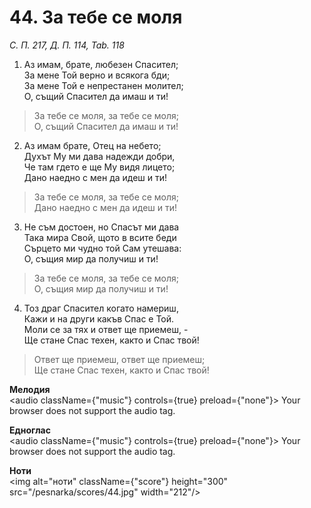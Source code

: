 # 44. За тебе се моля

_С. П. 217, Д. П. 114, Tab. 118_

1. Аз имам, брате, любезен Спасител;  
За мене Той верно и всякога бди;  
За мене Той е непрестанен молител;  
О, същий Спасител да имаш и ти!  

> За тебе се моля, за тебе се моля;  
> О, същий Спасител да имаш и ти!

2. Аз имам брате, Отец на небето;  
Духът Му ми дава надежди добри,  
Че там гдето е ще Му видя лицето;  
Дано наедно с мен да идеш и ти!  

> За тебе се моля, за тебе се моля;  
> Дано наедно с мен да идеш и ти!

3. Не съм достоен, но Спасът ми дава  
Така мира Свой, щото в всите беди  
Сърцето ми чудно той Сам утешава:  
О, същия мир да получиш и ти!  

> За тебе се моля, за тебе се моля;  
> О, същия мир да получиш и ти!

4. Тоз драг Спасител когато намериш,  
Кажи и на други какъв Спас е Той.  
Моли се за тях и ответ ще приемеш, -  
Ще стане Спас техен, както и Спас твой!  

> Ответ ще приемеш, ответ ще приемеш;  
> Ще стане Спас техен, както и Спас твой!

**Мелодия**  
<audio className={"music"} controls={true} preload={"none"}>
    <source src="/pesnarka/mp3/44.mp3" type="audio/mpeg"/>
    Your browser does not support the audio tag.
</audio>

**Едноглас**  
<audio className={"music"} controls={true} preload={"none"}>
    <source src="/pesnarka/transp/44.mp3" type="audio/mpeg"/>
    Your browser does not support the audio tag.
</audio>

**Ноти**  
<img alt="ноти" className={"score"} height="300" src="/pesnarka/scores/44.jpg" width="212"/>
